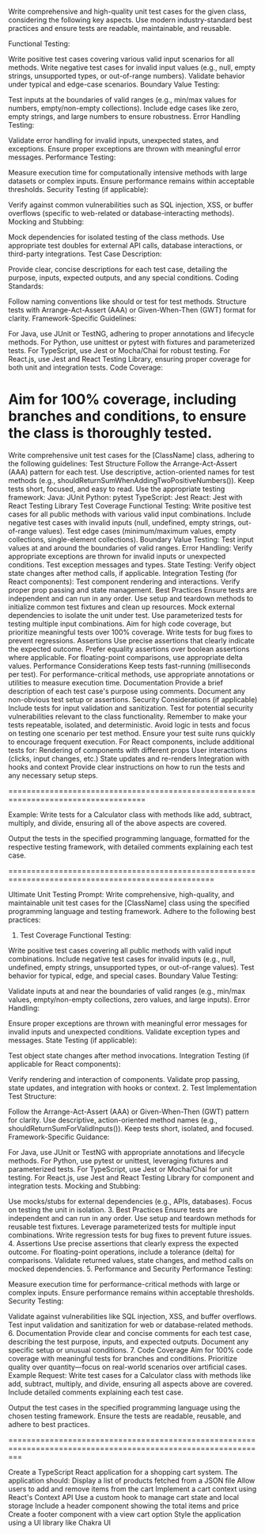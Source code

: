 Write comprehensive and high-quality unit test cases for the given class, considering the following key aspects. Use modern industry-standard best practices and ensure tests are readable, maintainable, and reusable.

Functional Testing:

Write positive test cases covering various valid input scenarios for all methods.
Write negative test cases for invalid input values (e.g., null, empty strings, unsupported types, or out-of-range numbers).
Validate behavior under typical and edge-case scenarios.
Boundary Value Testing:

Test inputs at the boundaries of valid ranges (e.g., min/max values for numbers, empty/non-empty collections).
Include edge cases like zero, empty strings, and large numbers to ensure robustness.
Error Handling Testing:

Validate error handling for invalid inputs, unexpected states, and exceptions.
Ensure proper exceptions are thrown with meaningful error messages.
Performance Testing:

Measure execution time for computationally intensive methods with large datasets or complex inputs.
Ensure performance remains within acceptable thresholds.
Security Testing (if applicable):

Verify against common vulnerabilities such as SQL injection, XSS, or buffer overflows (specific to web-related or database-interacting methods).
Mocking and Stubbing:

Mock dependencies for isolated testing of the class methods.
Use appropriate test doubles for external API calls, database interactions, or third-party integrations.
Test Case Description:

Provide clear, concise descriptions for each test case, detailing the purpose, inputs, expected outputs, and any special conditions.
Coding Standards:

Follow naming conventions like should<Behavior> or test<Method> for test methods.
Structure tests with Arrange-Act-Assert (AAA) or Given-When-Then (GWT) format for clarity.
Framework-Specific Guidelines:

For Java, use JUnit or TestNG, adhering to proper annotations and lifecycle methods.
For Python, use unittest or pytest with fixtures and parameterized tests.
For TypeScript, use Jest or Mocha/Chai for robust testing.
For React.js, use Jest and React Testing Library, ensuring proper coverage for both unit and integration tests.
Code Coverage:

Aim for 100% coverage, including branches and conditions, to ensure the class is thoroughly tested.
=====================================================================================================


Write comprehensive unit test cases for the [ClassName] class, adhering to the following guidelines:
Test Structure
Follow the Arrange-Act-Assert (AAA) pattern for each test.
Use descriptive, action-oriented names for test methods (e.g., shouldReturnSumWhenAddingTwoPositiveNumbers()).
Keep tests short, focused, and easy to read.
Use the appropriate testing framework:
Java: JUnit
Python: pytest
TypeScript: Jest
React: Jest with React Testing Library
Test Coverage
Functional Testing:
Write positive test cases for all public methods with various valid input combinations.
Include negative test cases with invalid inputs (null, undefined, empty strings, out-of-range values).
Test edge cases (minimum/maximum values, empty collections, single-element collections).
Boundary Value Testing:
Test input values at and around the boundaries of valid ranges.
Error Handling:
Verify appropriate exceptions are thrown for invalid inputs or unexpected conditions.
Test exception messages and types.
State Testing:
Verify object state changes after method calls, if applicable.
Integration Testing (for React components):
Test component rendering and interactions.
Verify proper prop passing and state management.
Best Practices
Ensure tests are independent and can run in any order.
Use setup and teardown methods to initialize common test fixtures and clean up resources.
Mock external dependencies to isolate the unit under test.
Use parameterized tests for testing multiple input combinations.
Aim for high code coverage, but prioritize meaningful tests over 100% coverage.
Write tests for bug fixes to prevent regressions.
Assertions
Use precise assertions that clearly indicate the expected outcome.
Prefer equality assertions over boolean assertions where applicable.
For floating-point comparisons, use appropriate delta values.
Performance Considerations
Keep tests fast-running (milliseconds per test).
For performance-critical methods, use appropriate annotations or utilities to measure execution time.
Documentation
Provide a brief description of each test case's purpose using comments.
Document any non-obvious test setup or assertions.
Security Considerations (if applicable)
Include tests for input validation and sanitization.
Test for potential security vulnerabilities relevant to the class functionality.
Remember to make your tests repeatable, isolated, and deterministic. Avoid logic in tests and focus on testing one scenario per test method. Ensure your test suite runs quickly to encourage frequent execution.
For React components, include additional tests for:
Rendering of components with different props
User interactions (clicks, input changes, etc.)
State updates and re-renders
Integration with hooks and context
Provide clear instructions on how to run the tests and any necessary setup steps.

====================================================================================

Example:
Write tests for a Calculator class with methods like add, subtract, multiply, and divide, ensuring all of the above aspects are covered.

Output the tests in the specified programming language, formatted for the respective testing framework, with detailed comments explaining each test case.

===================================================================================================


Ultimate Unit Testing Prompt:
Write comprehensive, high-quality, and maintainable unit test cases for the [ClassName] class using the specified programming language and testing framework. Adhere to the following best practices:

1. Test Coverage
Functional Testing:

Write positive test cases covering all public methods with valid input combinations.
Include negative test cases for invalid inputs (e.g., null, undefined, empty strings, unsupported types, or out-of-range values).
Test behavior for typical, edge, and special cases.
Boundary Value Testing:

Validate inputs at and near the boundaries of valid ranges (e.g., min/max values, empty/non-empty collections, zero values, and large inputs).
Error Handling:

Ensure proper exceptions are thrown with meaningful error messages for invalid inputs and unexpected conditions.
Validate exception types and messages.
State Testing (if applicable):

Test object state changes after method invocations.
Integration Testing (if applicable for React components):

Verify rendering and interaction of components.
Validate prop passing, state updates, and integration with hooks or context.
2. Test Implementation
Test Structure:

Follow the Arrange-Act-Assert (AAA) or Given-When-Then (GWT) pattern for clarity.
Use descriptive, action-oriented method names (e.g., shouldReturnSumForValidInputs()).
Keep tests short, isolated, and focused.
Framework-Specific Guidance:

For Java, use JUnit or TestNG with appropriate annotations and lifecycle methods.
For Python, use pytest or unittest, leveraging fixtures and parameterized tests.
For TypeScript, use Jest or Mocha/Chai for unit testing.
For React.js, use Jest and React Testing Library for component and integration tests.
Mocking and Stubbing:

Use mocks/stubs for external dependencies (e.g., APIs, databases).
Focus on testing the unit in isolation.
3. Best Practices
Ensure tests are independent and can run in any order.
Use setup and teardown methods for reusable test fixtures.
Leverage parameterized tests for multiple input combinations.
Write regression tests for bug fixes to prevent future issues.
4. Assertions
Use precise assertions that clearly express the expected outcome.
For floating-point operations, include a tolerance (delta) for comparisons.
Validate returned values, state changes, and method calls on mocked dependencies.
5. Performance and Security
Performance Testing:

Measure execution time for performance-critical methods with large or complex inputs.
Ensure performance remains within acceptable thresholds.
Security Testing:

Validate against vulnerabilities like SQL injection, XSS, and buffer overflows.
Test input validation and sanitization for web or database-related methods.
6. Documentation
Provide clear and concise comments for each test case, describing the test purpose, inputs, and expected outputs.
Document any specific setup or unusual conditions.
7. Code Coverage
Aim for 100% code coverage with meaningful tests for branches and conditions.
Prioritize quality over quantity—focus on real-world scenarios over artificial cases.
Example Request:
Write test cases for a Calculator class with methods like add, subtract, multiply, and divide, ensuring all aspects above are covered. Include detailed comments explaining each test case.

Output the test cases in the specified programming language using the chosen testing framework. Ensure the tests are readable, reusable, and adhere to best practices.

===============================================================================================================

Create a TypeScript React application for a shopping cart system. The application should:
Display a list of products fetched from a JSON file
Allow users to add and remove items from the cart
Implement a cart context using React's Context API
Use a custom hook to manage cart state and local storage
Include a header component showing the total items and price
Create a footer component with a view cart option
Style the application using a UI library like Chakra UI
